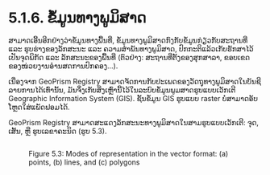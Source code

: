 # 5.1.6. ຂໍ້ມູນທາງພູມິສາດ

ສາມາດເອີ້ນອີກຢ່າງວ່າຂໍ້ມູນທາງພື້ນທີ່, ຂໍ້ມູນທາງພູມິສາດກົງກັບຂໍ້ມູນກ່ຽວກັບສະຖານທີ່ ແລະ ຮູບຮ່າງຂອງລັກສະນະ ແລະ ຄວາມສໍາພັນທາງພູມິສາດ, ປົກກະຕິແລ້ວເກັບຮັກສາໄວ້ເປັນຈຸດພິກັດ ແລະ ລັກສະນະຂອງພື້ນທີ່ (ຕົວຢ່າງ: ສະຖານທີ່ຕັ້ງຂອງສຸກສາລາ, ຂອບເຂດຂອງໜ່ວຍງານອໍານສດການປົກຄອງ…).

ເນື່ອງຈາກ GeoPrism Registry ສາມາດຈັດການກັບປະເພດຂອງວັດຖຸທາງພູມິສາດໃນບັນຊີລາຍການໄດ້ເທົ່ານັ້ນ, ມັນຈຶ່ງເກັບສິ່ງເຫຼົ່ານີ້ໄວ້ໃນລະບົບຂໍ້ມູນພູມສາດຮູບແບບເວັກເຕີ Geographic Information System (GIS). ຊັ້ນຂໍ້ມູນ GIS ຮູບແບບ raster ບໍ່ສາມາດອັບໂຫຼດໃສ່ແພັດຟອມໄດ້.

GeoPrism Registry ສາມາດສະແດງລັກສະນະທາງພູມິສາດໃນສາມຮູບແບບເວັກເຕີ: ຈຸດ, ເສັ້ນ, ຫຼື ຮູບເລຂາຄະນິດ (ຮູບ 5.3).

<figure><img src="../../../../.gitbook/assets/Screenshot 2022-11-01 141959.jpg" alt=""><figcaption><p>Figure 5.3: Modes of representation in the vector format: (a) points, (b) lines, and (c) polygons</p></figcaption></figure>
